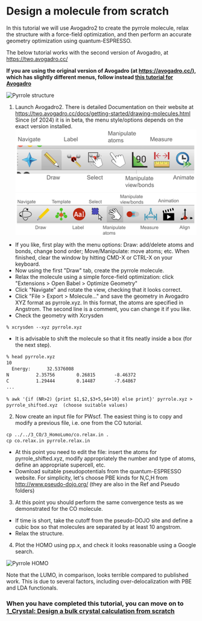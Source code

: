 # Design a molecule from scratch
In this tutorial we will use Avogadro2 to create the pyrrole molecule, relax the structure with a force-field optimization, and then perform an accurate geometry optimization using quantum-ESPRESSO.

The below tutorial works with the second version of Avogadro, at https://two.avogadro.cc/

**If you are using the original version of Avogadro (at https://avogadro.cc/), which has slightly different menus, follow instead [this tutorial for Avogadro](README.md)**


![Pyrrole structure](Ref/pyrrole01.png?raw=true "pyrrole")

  1. Launch Avogadro2. There is detailed Documentation on their website at https://two.avogadro.cc/docs/getting-started/drawing-molecules.html  Since (of 2024) it is in beta, the menu style/options depends on the exact version installed.
    ![Avogadro menu](Ref/avogadro2_menu.png?raw=true "menu")
    ![Avogadro menu](Ref/avogadro2_1.99_menu.png?raw=true "menu")
  - If you like, first play with the menu options: Draw: add/delete atoms and bonds, change bond order; Move/Manipulate: move atoms; etc. When finished, clear the window by hitting CMD-X or CTRL-X on your keyboard.
  - Now using the first "Draw" tab, create the pyrrole molecule.
  - Relax the molecule using a simple force-field optimization: click "Extensions > Open Babel > Optimize Geometry"
  - Click "Navigate" and rotate the view, checking that it looks correct.
  - Click "File > Export > Molecule..." and save the geometry in Avogadro XYZ format as pyrrole.xyz. In this format, the atoms are specified in Angstrom. The second line is a comment, you can change it if you like.
  - Check the geometry with Xcrysden 
  ```
  % xcrysden --xyz pyrrole.xyz
  ```
  - It is advisable to shift the molecule so that it fits neatly inside a box (for the next step). 
  ```
  % head pyrrole.xyz
  10
	Energy:      32.5376008
  N          2.35756        0.26815       -8.46372
  C          1.29444        0.14487       -7.64867
  ...
 
  % awk '{if (NR>2) {print $1,$2,$3+5,$4+10} else print}' pyrrole.xyz > pyrrole_shifted.xyz  (choose suitable values)
  ```

  2. Now create an input file for PWscf. The easiest thing is to copy and modify a previous file, i.e. one from the CO tutorial.
  ```
  cp ../../3_CO/3_HomoLumo/co.relax.in .
  cp co.relax.in pyrrole.relax.in
  ```
  - At this point you need to edit the file: insert the atoms for pyrrole_shifted.xyz, modify appropriately the number and type of atoms, define an appropriate supercell, etc.
  - Download suitable pseudopotentials from the quantum-ESPRESSO website. For simplicity, let's choose PBE kinds for N,C,H from http://www.pseudo-dojo.org/   (they are also in the Ref and Pseudo folders)

  3.  At this point you should perform the same convergence tests as we demonstrated for the CO molecule.
  - If time is short, take the cutoff from the pseudo-DOJO site and define a cubic box so that molecules are separated by at least 10 angstrom.
  - Relax the structure.

  4. Plot the HOMO using pp.x, and check it looks reasonable using a Google search.

  ![Pyrrole HOMO](Ref/pyrrole_HOMO.png?raw=true "pyrrole")

  Note that the LUMO, in comparison, looks terrible compared to published work. This is due to several factors, including over-delocalization with PBE and LDA functionals.

### When you have completed this tutorial, you can move on to [1_Crystal: Design a bulk crystal calculation from scratch](../1_Crystal)

